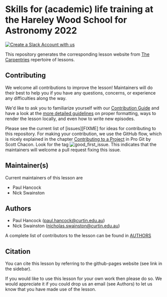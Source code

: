 # Skills for (academic) life training at the Hareley Wood School for Astronomy 2022

[![Create a Slack Account with us](https://img.shields.io/badge/Create_Slack_Account-The_Carpentries-071159.svg)](https://swc-slack-invite.herokuapp.com/)

This repository generates the corresponding lesson website from [The Carpentries](https://carpentries.org/) repertoire of lessons. 

## Contributing

We welcome all contributions to improve the lesson! Maintainers will do their best to help you if you have any
questions, concerns, or experience any difficulties along the way.

We'd like to ask you to familiarize yourself with our [Contribution Guide](CONTRIBUTING.md) and have a look at
the [more detailed guidelines][lesson-example] on proper formatting, ways to render the lesson locally, and even
how to write new episodes.

Please see the current list of [issues][FIXME] for ideas for contributing to this
repository. For making your contribution, we use the GitHub flow, which is
nicely explained in the chapter [Contributing to a Project](http://git-scm.com/book/en/v2/GitHub-Contributing-to-a-Project) in Pro Git
by Scott Chacon.
Look for the tag ![good_first_issue](https://img.shields.io/badge/-good%20first%20issue-gold.svg). This indicates that the maintainers will welcome a pull request fixing this issue.  


## Maintainer(s)

Current maintainers of this lesson are 

* Paul Hancock
* Nick Swainston


## Authors

- Paul Hancock (paul.hancock@curtin.edu.au)
- Nick Swainston (nicholas.swainston@curtin.edu.au)

A complete list of contributors to the lesson can be found in [AUTHORS](AUTHORS)

## Citation

You can cite this lesson by referring to the github-pages website (see link in the sidebar).

If you would like to use this lesson for your own work then please do so.
We would appreciate it if you could drop us an email (see Authors) to let us know that you have made use of the lesson.

[lesson-example]: https://carpentries.github.io/lesson-example
